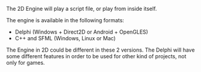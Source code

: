 The 2D Engine will play a script file, or play from inside itself.

The engine is available in the following formats:
* Delphi (Windows + Direct2D or Android + OpenGLES)
* C++ and SFML (Windows, Linux or Mac)

The Engine in 2D could be different in these 2 versions. The Delphi will have some different features in order to be used for other kind of projects, not only for games.